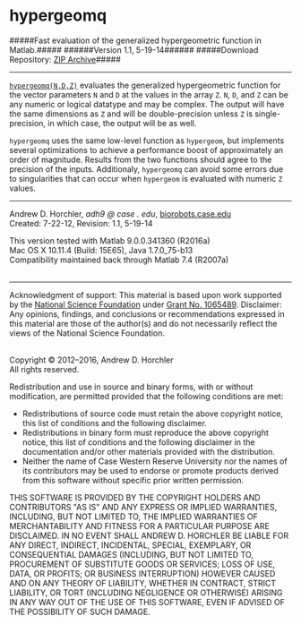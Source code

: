 hypergeomq
========
#####Fast evaluation of the generalized hypergeometric function in Matlab.#####
######Version 1.1, 5-19-14######
#####Download Repository: [ZIP Archive](https://github.com/horchler/hypergeomq/archive/master.zip)#####

--------

[```hypergeomq(N,D,Z)```](https://github.com/horchler/hypergeomq/blob/master/hypergeomq.m) evaluates the generalized hypergeometric function for the vector parameters ```N``` and ```D``` at the values in the array ```Z```. ```N```, ```D```, and ```Z``` can be any numeric or logical datatype and may be complex. The output will have the same dimensions as ```Z``` and will be double-precision unless ```Z``` is single-precision, in which case, the output will be as well.

```hypergeomq``` uses the same low-level function as ```hypergeom```, but implements several optimizations to achieve a performance boost of approximately an order of magnitude. Results from the two functions should agree to the precision of the inputs. Additionaly, ```hypergeomq``` can avoid some errors due to singularities that can occur when ```hypergeom``` is evaluated with numeric ```Z``` values.
&nbsp;  

--------

Andrew D. Horchler, *adh9 @ case . edu*, [biorobots.case.edu](http://biorobots.case.edu/)  
Created: 7-22-12, Revision: 1.1, 5-19-14  

This version tested with Matlab 9.0.0.341360 (R2016a)  
Mac OS X 10.11.4 (Build: 15E65), Java 1.7.0_75-b13  
Compatibility maintained back through Matlab 7.4 (R2007a)  
&nbsp;  

--------

Acknowledgment of support: This material is based upon work supported by the [National Science Foundation](http://www.nsf.gov/) under [Grant No.&nbsp;1065489](http://www.nsf.gov/awardsearch/showAward.do?AwardNumber=1065489). Disclaimer: Any opinions, findings, and conclusions or recommendations expressed in this material are those of the author(s) and do not necessarily reflect the views of the National Science Foundation.  
&nbsp;  

Copyright &copy; 2012&ndash;2016, Andrew D. Horchler  
All rights reserved.  

Redistribution and use in source and binary forms, with or without modification, are permitted provided that the following conditions are met:
 * Redistributions of source code must retain the above copyright notice, this list of conditions and the following disclaimer.
 * Redistributions in binary form must reproduce the above copyright notice, this list of conditions and the following disclaimer in the documentation and/or other materials provided with the distribution.
 * Neither the name of Case Western Reserve University nor the names of its contributors may be used to endorse or promote products derived from this software without specific prior written permission.

THIS SOFTWARE IS PROVIDED BY THE COPYRIGHT HOLDERS AND CONTRIBUTORS "AS IS" AND ANY EXPRESS OR IMPLIED WARRANTIES, INCLUDING, BUT NOT LIMITED TO, THE IMPLIED WARRANTIES OF MERCHANTABILITY AND FITNESS FOR A PARTICULAR PURPOSE ARE DISCLAIMED. IN NO EVENT SHALL ANDREW D. HORCHLER BE LIABLE FOR ANY DIRECT, INDIRECT, INCIDENTAL, SPECIAL, EXEMPLARY, OR CONSEQUENTIAL DAMAGES (INCLUDING, BUT NOT LIMITED TO, PROCUREMENT OF SUBSTITUTE GOODS OR SERVICES; LOSS OF USE, DATA, OR PROFITS; OR BUSINESS INTERRUPTION) HOWEVER CAUSED AND ON ANY THEORY OF LIABILITY, WHETHER IN CONTRACT, STRICT LIABILITY, OR TORT (INCLUDING NEGLIGENCE OR OTHERWISE) ARISING IN ANY WAY OUT OF THE USE OF THIS SOFTWARE, EVEN IF ADVISED OF THE POSSIBILITY OF SUCH DAMAGE.